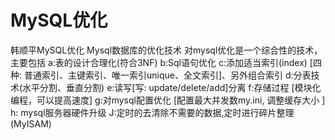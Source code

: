 # MySQL优化

韩顺平MySQL优化
Mysql数据库的优化技术
对mysql优化是一个综合性的技术，主要包括
a:表的设计合理化(符合3NF)
b:Sql语句优化
c:添加适当索引(index) [四种: 普通索引、主键索引、唯一索引unique、全文索引]、另外组合索引
d:分表技术(水平分割、垂直分割)
e:读写[写: update/delete/add]分离
f:存储过程 [模块化编程，可以提高速度]
g:对mysql配置优化 [配置最大并发数my.ini, 调整缓存大小 ]
h: mysql服务器硬件升级
J:定时的去清除不需要的数据,定时进行碎片整理(MyISAM)